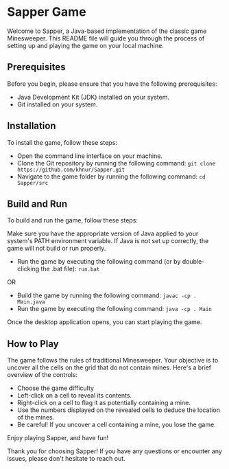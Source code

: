 # Sapper Game
Welcome to Sapper, a Java-based implementation of the classic game Minesweeper. This README file will guide you through the process of setting up and playing the game on your local machine.

## Prerequisites
Before you begin, please ensure that you have the following prerequisites:

* Java Development Kit (JDK) installed on your system.
* Git installed on your system.
## Installation
To install the game, follow these steps:

* Open the command line interface on your machine.
* Clone the Git repository by running the following command:
`git clone https://github.com/khnur/Sapper.git`
* Navigate to the game folder by running the following command:
`cd Sapper/src`
## Build and Run
To build and run the game, follow these steps:

Make sure you have the appropriate version of Java applied to your system's PATH environment variable. If Java is not set up correctly, the game will not build or run properly.
* Run the game by executing the following command (or by double-clicking the .bat file):
`run.bat`

OR

* Build the game by running the following command:
`javac -cp . Main.java`
* Run the game by executing the following command:
`java -cp . Main`

Once the desktop application opens, you can start playing the game.
## How to Play
The game follows the rules of traditional Minesweeper. Your objective is to uncover all the cells on the grid that do not contain mines. Here's a brief overview of the controls:

* Choose the game difficulty
* Left-click on a cell to reveal its contents.
* Right-click on a cell to flag it as potentially containing a mine.
* Use the numbers displayed on the revealed cells to deduce the location of the mines.
* Be careful! If you uncover a cell containing a mine, you lose the game.

Enjoy playing Sapper, and have fun!


Thank you for choosing Sapper! If you have any questions or encounter any issues, please don't hesitate to reach out.




